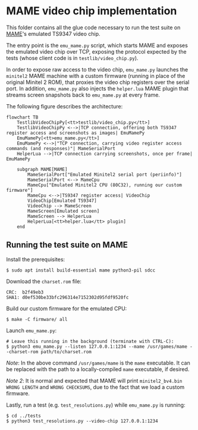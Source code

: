 # MAME video chip implementation

This folder contains all the glue code necessary to run the test suite on
[MAME](https://www.mamedev.org/)'s emulated TS9347 video chip.

The entry point is the `emu_mame.py` script, which starts MAME and exposes
the emulated video chip over TCP, exposing the protocol expected by the tests
(whose client code is in `testlib/video_chip.py`).

In order to expose raw access to the video chip, `emu_mame.py` launches the
`minitel2` MAME machine with a custom firmware (running in place of the original
Minitel 2 ROM), that proxies the video chip registers over the serial port.
In addition, `emu_mame.py` also injects the `helper.lua` MAME plugin that
streams screen snapshots back to `emu_mame.py` at every frame.

The following figure describes the architecture:

```mermaid
flowchart TB
    TestlibVideoChipPy[<tt>testlib/video_chip.py</tt>]
    TestlibVideoChipPy <-->|TCP connection, offering both TS9347 register access and screenshots as images| EmuMamePy
    EmuMamePy[<tt>emu_mame.py</tt>]
    EmuMamePy <-->|"TCP connection, carrying video register access commands (and responses)"| MameSerialPort
    HelperLua -->|TCP connection carrying screenshots, once per frame| EmuMamePy

    subgraph MAME[MAME]
        MameSerialPort["Emulated Minitel2 serial port (periinfo)"]
        MameSerialPort <--> MameCpu
        MameCpu["Emulated Minitel2 CPU (80C32), running our custom firmware"]
        MameCpu <-->|TS9347 register access| VideoChip
        VideoChip[Emulated TS9347]
        VideoChip --> MameScreen
        MameScreen[Emulated screen]
        MameScreen --> HelperLua
        HelperLua[<tt>helper.lua</tt> plugin]
    end
```

## Running the test suite on MAME

Install the prerequisites:

```shell
$ sudo apt install build-essential mame python3-pil sdcc
```

Download the `charset.rom` file:

```
CRC:  b2f49eb3
SHA1: d0ef530be33bfc296314e7152302d95fdf9520fc
```

Build our custom firmware for the emulated CPU:

```shell
$ make -C firmware/ all
```

Launch `emu_mame.py`:

```shell
# Leave this running in the background (terminate with CTRL-C):
$ python3 emu_mame.py --listen 127.0.0.1:1234 --mame /usr/games/mame --charset-rom path/to/charset.rom
```

*Note*: In the above command `/usr/games/mame` is the `mame` executable. It can
be replaced with the path to a locally-compiled `mame` executable, if desired.

*Note 2*: It is normal and expected that MAME will print `minitel2_bv4.bin WRONG LENGTH` and
`WRONG CHECKSUMS`, due to the fact that we load a custom firmware.

Lastly, run a test (e.g. `test_resolutions.py`) while `emu_mame.py` is running:

```shell
$ cd ../tests
$ python3 test_resolutions.py --video-chip 127.0.0.1:1234
```
